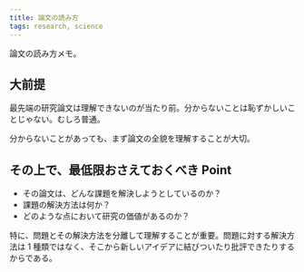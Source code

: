 ```yaml
---
title: 論文の読み方
tags: research, science
---
```


論文の読み方メモ。

## 大前提

最先端の研究論文は理解できないのが当たり前。分からないことは恥ずかしいことじゃない。むしろ普通。

分からないことがあっても、まず論文の全貌を理解することが大切。

## その上で、最低限おさえておくべき Point

- その論文は、どんな課題を解決しようとしているのか？
- 課題の解決方法は何か？
- どのような点において研究の価値があるのか？

特に、問題とその解決方法を分離して理解することが重要。問題に対する解決方法は 1 種類ではなく、そこから新しいアイデアに結びついたり批評できたりするからである。
